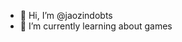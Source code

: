 - 👋 Hi, I’m @jaozindobts
- 🌱 I’m currently learning about games 

<!---
jaozindobts/jaozindobts is a ✨ special ✨ repository because its `README.md` (this file) appears on your GitHub profile.
You can click the Preview link to take a look at your changes.
--->

